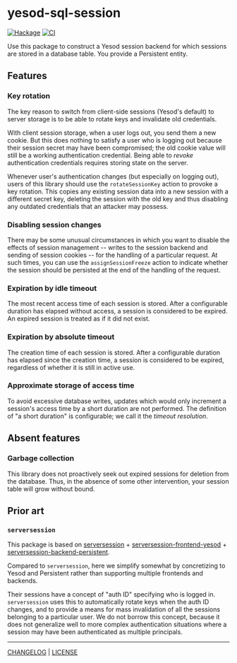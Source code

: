 # yesod-sql-session

[![Hackage](https://img.shields.io/hackage/v/yesod-sql-session.svg?style=flat)](https://hackage.haskell.org/package/yesod-sql-session)
[![CI](https://github.com/freckle/yesod-sql-session/actions/workflows/ci.yml/badge.svg)](https://github.com/freckle/yesod-sql-session/actions/workflows/ci.yml)

Use this package to construct a Yesod session backend for which sessions are
stored in a database table. You provide a Persistent entity.

## Features

### Key rotation

The key reason to switch from client-side sessions (Yesod's default) to server storage
is to be able to rotate keys and invalidate old credentials.

With client session storage, when a user logs out, you send them a new cookie.
But this does nothing to satisfy a user who is logging out because their session secret may
have been compromised; the old cookie value will still be a working authentication credential.
Being able to _revoke_ authentication credentials requires storing state on the server.

Whenever user's authentication changes (but especially on logging out), users of this library
should use the `rotateSessionKey` action to provoke a key rotation.
This copies any existing session data into a new session with a different secret key,
deleting the session with the old key and thus disabling any outdated credentials that
an attacker may possess.

### Disabling session changes

There may be some unusual circumstances in which you want to disable the effects of session
management -- writes to the session backend and sending of session cookies -- for the
handling of a particular request.
At such times, you can use the `assignSessionFreeze` action to indicate whether the
session should be persisted at the end of the handling of the request.

### Expiration by idle timeout

The most recent access time of each session is stored. After a configurable duration has
elapsed without access, a session is considered to be expired. An expired session is treated
as if it did not exist.

### Expiration by absolute timeout

The creation time of each session is stored. After a configurable duration has elapsed since
the creation time, a session is considered to be expired, regardless of whether it is still
in active use.

### Approximate storage of access time

To avoid excessive database writes, updates which would only increment a session's access
time by a short duration are not performed.
The definition of "a short duration" is configurable; we call it the _timeout resolution_.

## Absent features

### Garbage collection

This library does not proactively seek out expired sessions for deletion from the database.
Thus, in the absence of some other intervention, your session table will grow without bound.

## Prior art

### `serversession`

This package is based on
[serversession](https://hackage.haskell.org/package/serversession) +
[serversession-frontend-yesod](https://hackage.haskell.org/package/serversession-frontend-yesod) +
[serversession-backend-persistent](https://hackage.haskell.org/package/serversession-backend-persistent).

Compared to `serversession`, here we simplify somewhat by concretizing to Yesod and
Persistent rather than supporting multiple frontends and backends.

Their sessions have a concept of "auth ID" specifying who is logged in.
`serversession` uses this to automatically rotate keys when the auth ID changes, and
to provide a means for mass invalidation of all the sessions belonging to a particular user.
We do not borrow this concept, because it does not generalize well to more complex
authentication situations where a session may have been authenticated as multiple principals.

---

[CHANGELOG](./CHANGELOG.md) | [LICENSE](./LICENSE)
